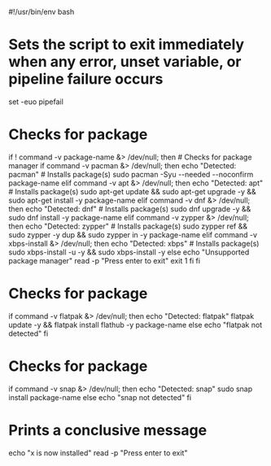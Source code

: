 #!/usr/bin/env bash

# Sets the script to exit immediately when any error, unset variable, or pipeline failure occurs
set -euo pipefail

# Checks for package
if ! command -v package-name &> /dev/null; then
    # Checks for package manager
    if command -v pacman &> /dev/null; then
        echo "Detected: pacman"
        # Installs package(s)
        sudo pacman -Syu --needed --noconfirm package-name
    elif command -v apt &> /dev/null; then
        echo "Detected: apt"
        # Installs package(s)
        sudo apt-get update && sudo apt-get upgrade -y && sudo apt-get install -y package-name
    elif command -v dnf &> /dev/null; then
        echo "Detected: dnf"
        # Installs package(s)
        sudo dnf upgrade -y && sudo dnf install -y package-name
    elif command -v zypper &> /dev/null; then
        echo "Detected: zypper"
        # Installs package(s)
        sudo zypper ref && sudo zypper -y dup && sudo zypper in -y package-name
    elif command -v xbps-install &> /dev/null; then
        echo "Detected: xbps"
        # Installs package(s)
        sudo xbps-install -u -y && sudo xbps-install -y
    else
        echo "Unsupported package manager"
        read -p "Press enter to exit"
        exit 1
    fi
fi

# Checks for package
if command -v flatpak &> /dev/null; then
    echo "Detected: flatpak"
    flatpak update -y && flatpak install flathub -y package-name
else
    echo "flatpak not detected"
fi

# Checks for package
if command -v snap &> /dev/null; then
    echo "Detected: snap"
    sudo snap install package-name
else
    echo "snap not detected"
fi

# Prints a conclusive message
echo "x is now installed"
read -p "Press enter to exit"
